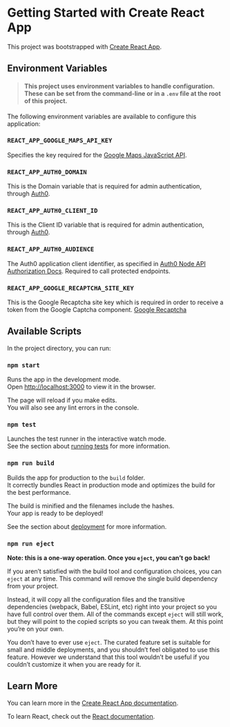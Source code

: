 # Getting Started with Create React App

This project was bootstrapped with [Create React App](https://github.com/facebook/create-react-app).

## Environment Variables

> #### This project uses environment variables to handle configuration. These can be set from the command-line or in a `.env` file at the root of this project.

The following environment variables are available to configure this application:

### `REACT_APP_GOOGLE_MAPS_API_KEY`

Specifies the key required for the [Google Maps JavaScript API](https://developers.google.com/maps/documentation/javascript/get-api-key).

### `REACT_APP_AUTH0_DOMAIN`

This is the Domain variable that is required for admin authentication, through [Auth0](https://auth0.com/blog/complete-guide-to-react-user-authentication/).

### `REACT_APP_AUTH0_CLIENT_ID`

This is the Client ID variable that is required for admin authentication, through [Auth0](https://auth0.com/blog/complete-guide-to-react-user-authentication/).

### `REACT_APP_AUTH0_AUDIENCE`

The Auth0 application client identifier, as specified in [Auth0 Node API Authorization Docs](https://auth0.com/docs/quickstart/backend/nodejs#create-an-api). Required to call protected endpoints.

### `REACT_APP_GOOGLE_RECAPTCHA_SITE_KEY`

This is the Google Recaptcha site key which is required in order to receive a token from the Google Captcha component. [Google Recaptcha](https://www.google.com/recaptcha/about/)

## Available Scripts

In the project directory, you can run:

### `npm start`

Runs the app in the development mode.\
Open [http://localhost:3000](http://localhost:3000) to view it in the browser.

The page will reload if you make edits.\
You will also see any lint errors in the console.

### `npm test`

Launches the test runner in the interactive watch mode.\
See the section about [running tests](https://facebook.github.io/create-react-app/docs/running-tests) for more information.

### `npm run build`

Builds the app for production to the `build` folder.\
It correctly bundles React in production mode and optimizes the build for the best performance.

The build is minified and the filenames include the hashes.\
Your app is ready to be deployed!

See the section about [deployment](https://facebook.github.io/create-react-app/docs/deployment) for more information.

### `npm run eject`

**Note: this is a one-way operation. Once you `eject`, you can’t go back!**

If you aren’t satisfied with the build tool and configuration choices, you can `eject` at any time. This command will remove the single build dependency from your project.

Instead, it will copy all the configuration files and the transitive dependencies (webpack, Babel, ESLint, etc) right into your project so you have full control over them. All of the commands except `eject` will still work, but they will point to the copied scripts so you can tweak them. At this point you’re on your own.

You don’t have to ever use `eject`. The curated feature set is suitable for small and middle deployments, and you shouldn’t feel obligated to use this feature. However we understand that this tool wouldn’t be useful if you couldn’t customize it when you are ready for it.

## Learn More

You can learn more in the [Create React App documentation](https://facebook.github.io/create-react-app/docs/getting-started).

To learn React, check out the [React documentation](https://reactjs.org/).

